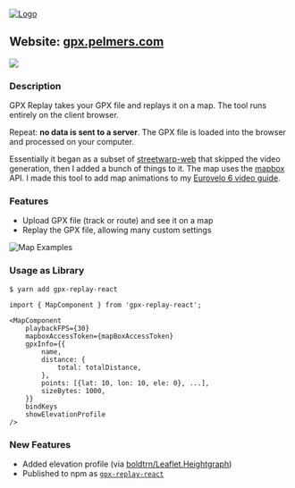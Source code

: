 [![Logo](static/logo.png)](https://gpx.pelmers.com/)

## Website: [gpx.pelmers.com](https://gpx.pelmers.com)

![](res/10s_demo.gif)

### Description

GPX Replay takes your GPX file and replays it on a map. The tool runs entirely
on the client browser.

Repeat: **no data is sent to a server**. The GPX file is loaded into the
browser and processed on your computer.

Essentially it began as a subset of
[streetwarp-web](https://github.com/pelmers/streetwarp-web) that skipped the
video generation, then I added a bunch of things to it. The map uses the
[mapbox](https://www.mapbox.com) API. I made this tool to add map animations
to my [Eurovelo 6 video guide](https://www.youtube.com/watch?v=g8bpJm3dWoo).

### Features

-   Upload GPX file (track or route) and see it on a map
-   Replay the GPX file, allowing many custom settings

![Map Examples](res/gpx_examples.jpg)

### Usage as Library

```
$ yarn add gpx-replay-react
```

```
import { MapComponent } from 'gpx-replay-react';

<MapComponent
    playbackFPS={30}
    mapboxAccessToken={mapBoxAccessToken}
    gpxInfo={{
        name,
        distance: {
            total: totalDistance,
        },
        points: [{lat: 10, lon: 10, ele: 0}, ...],
        sizeBytes: 1000,
    }}
    bindKeys
    showElevationProfile
/>
```

### New Features

-   Added elevation profile (via [boldtrn/Leaflet.Heightgraph](https://github.com/boldtrn/Leaflet.Heightgraph))
-   Published to npm as [`gpx-replay-react`](https://www.npmjs.com/package/gpx-replay-react)
